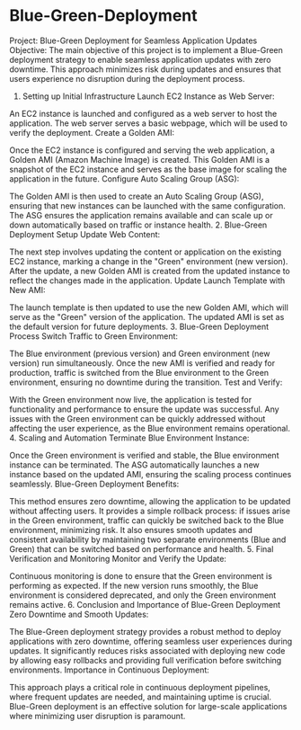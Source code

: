 # Blue-Green-Deployment


Project: Blue-Green Deployment for Seamless Application Updates
Objective:
The main objective of this project is to implement a Blue-Green deployment strategy to enable seamless application updates with zero downtime. This approach minimizes risk during updates and ensures that users experience no disruption during the deployment process.

1. Setting up Initial Infrastructure
Launch EC2 Instance as Web Server:

An EC2 instance is launched and configured as a web server to host the application.
The web server serves a basic webpage, which will be used to verify the deployment.
Create a Golden AMI:

Once the EC2 instance is configured and serving the web application, a Golden AMI (Amazon Machine Image) is created.
This Golden AMI is a snapshot of the EC2 instance and serves as the base image for scaling the application in the future.
Configure Auto Scaling Group (ASG):

The Golden AMI is then used to create an Auto Scaling Group (ASG), ensuring that new instances can be launched with the same configuration.
The ASG ensures the application remains available and can scale up or down automatically based on traffic or instance health.
2. Blue-Green Deployment Setup
Update Web Content:

The next step involves updating the content or application on the existing EC2 instance, marking a change in the "Green" environment (new version).
After the update, a new Golden AMI is created from the updated instance to reflect the changes made in the application.
Update Launch Template with New AMI:

The launch template is then updated to use the new Golden AMI, which will serve as the "Green" version of the application.
The updated AMI is set as the default version for future deployments.
3. Blue-Green Deployment Process
Switch Traffic to Green Environment:

The Blue environment (previous version) and Green environment (new version) run simultaneously.
Once the new AMI is verified and ready for production, traffic is switched from the Blue environment to the Green environment, ensuring no downtime during the transition.
Test and Verify:

With the Green environment now live, the application is tested for functionality and performance to ensure the update was successful.
Any issues with the Green environment can be quickly addressed without affecting the user experience, as the Blue environment remains operational.
4. Scaling and Automation
Terminate Blue Environment Instance:

Once the Green environment is verified and stable, the Blue environment instance can be terminated.
The ASG automatically launches a new instance based on the updated AMI, ensuring the scaling process continues seamlessly.
Blue-Green Deployment Benefits:

This method ensures zero downtime, allowing the application to be updated without affecting users.
It provides a simple rollback process: if issues arise in the Green environment, traffic can quickly be switched back to the Blue environment, minimizing risk.
It also ensures smooth updates and consistent availability by maintaining two separate environments (Blue and Green) that can be switched based on performance and health.
5. Final Verification and Monitoring
Monitor and Verify the Update:

Continuous monitoring is done to ensure that the Green environment is performing as expected.
If the new version runs smoothly, the Blue environment is considered deprecated, and only the Green environment remains active.
6. Conclusion and Importance of Blue-Green Deployment
Zero Downtime and Smooth Updates:

The Blue-Green deployment strategy provides a robust method to deploy applications with zero downtime, offering seamless user experiences during updates.
It significantly reduces risks associated with deploying new code by allowing easy rollbacks and providing full verification before switching environments.
Importance in Continuous Deployment:

This approach plays a critical role in continuous deployment pipelines, where frequent updates are needed, and maintaining uptime is crucial.
Blue-Green deployment is an effective solution for large-scale applications where minimizing user disruption is paramount.
